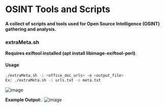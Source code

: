 # OSINT Tools and Scripts
#### A collect of scripts and tools used for Open Source Intelligence (OSINT) gathering and analysis. 

### extraMeta.sh
**Requires exiftool installed (apt install libimage-exiftool-perl)**. 

#### Usage
```bash
./extraMeta.sh -i <office_doc_urls> -o <output_file>
Ex: ./extraMeta.sh -i urls.txt -o meta.txt
```
![image](https://user-images.githubusercontent.com/81575551/121958268-7ed65780-cd31-11eb-83a0-0b2099909312.png)

**Example Output:**. 
![image](https://user-images.githubusercontent.com/81575551/121958457-b5ac6d80-cd31-11eb-9e57-ed3a9a8843e8.png)
